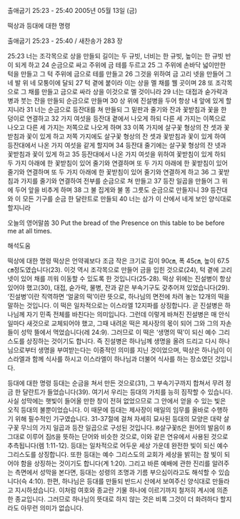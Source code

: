출애굽기 25:23 - 25:40 
2005년 05월 13일 (금)

떡상과 등대에 대한 명령



출애굽기 25:23 - 25:40 / 새찬송가 283 장


25:23 너는 조각목으로 상을 만들되 길이는 두 규빗, 너비는 한 규빗, 높이는 한 규빗 반이 되게 하고 24 순금으로 싸고 주위에 금 테를 두르고 25 그 주위에 손바닥 넓이만한 턱을 만들고 그 턱 주위에 금으로 테를 만들고 26 그것을 위하여 금 고리 넷을 만들어 그 네 발 위 네 모퉁이에 달되 27 턱 곁에 붙이라 이는 상을 멜 채를 꿸 곳이며 28 또 조각목으로 그 채를 만들고 금으로 싸라 상을 이것으로 멜 것이니라 29 너는 대접과 숟가락과 병과 붓는 잔을 만들되 순금으로 만들며 30 상 위에 진설병을 두어 항상 내 앞에 있게 할지니라 31 너는 순금으로 등잔대를 쳐 만들되 그 밑판과 줄기와 잔과 꽃받침과 꽃을 한 덩이로 연결하고 32 가지 여섯을 등잔대 곁에서 나오게 하되 다른 세 가지는 이쪽으로 나오고 다른 세 가지는 저쪽으로 나오게 하며 33 이쪽 가지에 살구꽃 형상의 잔 셋과 꽃받침과 꽃이 있게 하고 저쪽 가지에도 살구꽃 형상의 잔 셋과 꽃받침과 꽃이 있게 하여 등잔대에서 나온 가지 여섯을 같게 할지며 34 등잔대 줄기에는 살구꽃 형상의 잔 넷과 꽃받침과 꽃이 있게 하고 35 등잔대에서 나온 가지 여섯을 위하여 꽃받침이 있게 하되 두 가지 아래에 한 꽃받침이 있어 줄기와 연결하며 또 두 가지 아래에 한 꽃받침이 있어 줄기와 연결하며 또 두 가지 아래에 한 꽃받침이 있어 줄기와 연결하게 하고 36 그 꽃받침과 가지를 줄기와 연결하여 전부를 순금으로 쳐 만들고 37 등잔 일곱을 만들어 그 위에 두어 앞을 비추게 하며 38 그 불 집게와 불 똥 그릇도 순금으로 만들지니 39 등잔대와 이 모든 기구를 순금 한 달란트로 만들되 40 너는 삼가 이 산에서 네게 보인 양식대로 할지니라 

오늘의 영어말씀 
30 Put the bread of the Presence on this table to be before me at all times.

해석도움





떡상에 대한 명령 
떡상은 언약궤보다 조금 작은 크기로 길이 90㎝, 폭 45㎝, 높이 67.5㎝정도였습니다(23). 이것 역시 조각목으로 만들어 금을 입힌 것으로(24), 턱 곁에 고리 넷이 있어 채를 끼워 이동할 수 있도록 한 것입니다(25-28). 떡상 위에는 진설병이 항상 있어야 했고(30), 대접, 숟가락, 물병, 잔과 같은 부속기구도 갖추어져 있었습니다(29). ‘진설병’이란 직역하면 ‘얼굴의 떡’이란 뜻으로, 하나님의 면전에 차려 놓는 12개의 떡을 말하는 것입니다. 이 떡은 일차적으로는 이스라엘 12지파를 상징합니다. 곧 진설병은 하나님께 자기 민족 전체를 바친다는 의미입니다. 그런데 이렇게 바쳐진 진설병은 매 안식일마다 새것으로 교체되어야 했고, 그때 내려온 떡은 제사장의 몫이 되어 그와 그의 자손들이 성막 뜰에서 먹었습니다(레 24:9). 그러므로 이 떡은 ‘생명의 떡’이 되신 예수 그리스도를 상징하는 것이기도 합니다. 즉 진설병은 하나님께 생명을 올려 드리고 다시 하나님으로부터 생명을 부여받는다는 이중적인 의미를 지닌 것이었으며, 떡상은 하나님이 이스라엘과 함께 식사를 하시고 이스라엘이 하나님과 더불어 식사를 하는 장소였던 것입니다. 

등대에 대한 명령 
등대는 순금을 쳐서 만든 것으로(31), 그 부속기구까지 합쳐서 무려 정금 한 달란트가 들었습니다(39). 여기서 우리는 등대의 가치를 능히 짐작할 수 있습니다. 사실 성막에는 햇빛이 들어올 만한 창이 전혀 없었으므로 그 안에서 얻을 수 있는 빛은 오직 등대의 불뿐이었습니다. 이 때문에 등대는 제사장이 매일의 임무를 올바로 수행하기 위해 필수적인 기구였습니다. 31-37절에 걸쳐 자세히 묘사된 등대의 모양은 대략 살구꽃 무늬의 가지 일곱과 등잔 일곱으로 구성된 것입니다. ꡐ살구꽃ꡑ은 원어의 발음이 ꡐ그대로 이루어 짐ꡑ을 뜻하는 단어와 비슷한 것으로, 이와 같은 연유에서 사용된 것으로 추측됩니다(렘 1:11-12). 등대는 일차적으로 어두운 세상 가운데 완전한 빛이 되신 예수 그리스도를 상징합니다. 또한 등대는 예수 그리스도의 교회가 세상을 밝히는 참 빛이 되어야 함을 상징하는 것이기도 합니다(계 1:20). 그리고 바른 예배에 관한 진리를 알려주는 측면에서 성막을 본다면, 등대는 성령의 조명과 기름 부으심이라고도 해석할 수 있습니다(슥 4:10). 한편, 하나님은 등대를 만들되 반드시 산에서 보여주신 양식대로 만들라고 지시하셨습니다. 이처럼 여호와 종교란 기물 하나에 이르기까지 철저히 계시에 의존한 종교입니다. 그러므로 하나님의 뜻대로 하지 않는 것은 비록 그것이 더 화려하다 할지라도 아무런 의미가 없습니다.